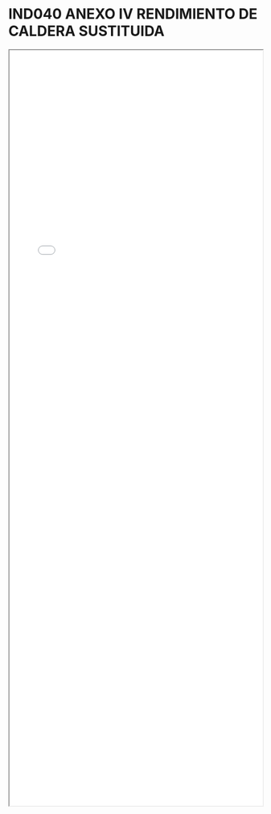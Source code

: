 
# IND040 ANEXO IV RENDIMIENTO DE CALDERA SUSTITUIDA

<iframe src="../IND040 ANEXO IV RENDIMIENTO DE CALDERA SUSTITUIDA.pdf" width="100%" height="1500px"></iframe>

